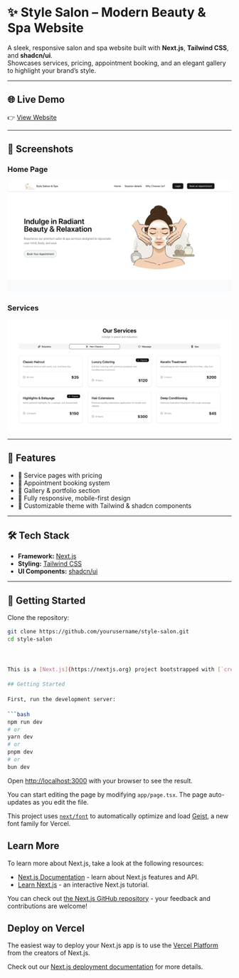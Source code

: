 # ✨ Style Salon – Modern Beauty & Spa Website

A sleek, responsive salon and spa website built with **Next.js**, **Tailwind CSS**, and **shadcn/ui**.  
Showcases services, pricing, appointment booking, and an elegant gallery to highlight your brand’s style.

---

## 🌐 Live Demo
👉 [View Website](https://your-website-link.com)  

---

## 📸 Screenshots

### Home Page
![Home Page Screenshot](public/icons/snapshot_2.png)

### Services
![Services Screenshot](public/icons/snapshot_1.png)


---

## 🚀 Features
- 💇 Service pages with pricing  
- 📅 Appointment booking system  
- 📸 Gallery & portfolio section  
- 📱 Fully responsive, mobile-first design  
- 🎨 Customizable theme with Tailwind & shadcn components  

---

## 🛠️ Tech Stack
- **Framework:** [Next.js](https://nextjs.org/)  
- **Styling:** [Tailwind CSS](https://tailwindcss.com/)  
- **UI Components:** [shadcn/ui](https://ui.shadcn.com/)  

---

## 📂 Getting Started

Clone the repository:
```bash
git clone https://github.com/yourusername/style-salon.git
cd style-salon



This is a [Next.js](https://nextjs.org) project bootstrapped with [`create-next-app`](https://nextjs.org/docs/app/api-reference/cli/create-next-app).

## Getting Started

First, run the development server:

```bash
npm run dev
# or
yarn dev
# or
pnpm dev
# or
bun dev
```

Open [http://localhost:3000](http://localhost:3000) with your browser to see the result.

You can start editing the page by modifying `app/page.tsx`. The page auto-updates as you edit the file.

This project uses [`next/font`](https://nextjs.org/docs/app/building-your-application/optimizing/fonts) to automatically optimize and load [Geist](https://vercel.com/font), a new font family for Vercel.

## Learn More

To learn more about Next.js, take a look at the following resources:

- [Next.js Documentation](https://nextjs.org/docs) - learn about Next.js features and API.
- [Learn Next.js](https://nextjs.org/learn) - an interactive Next.js tutorial.

You can check out [the Next.js GitHub repository](https://github.com/vercel/next.js) - your feedback and contributions are welcome!

## Deploy on Vercel

The easiest way to deploy your Next.js app is to use the [Vercel Platform](https://vercel.com/new?utm_medium=default-template&filter=next.js&utm_source=create-next-app&utm_campaign=create-next-app-readme) from the creators of Next.js.

Check out our [Next.js deployment documentation](https://nextjs.org/docs/app/building-your-application/deploying) for more details.
